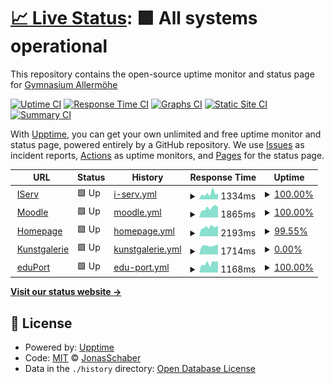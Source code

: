 # [📈 Live Status](https://JonasSchaber.github.io/uptime): <!--live status--> **🟩 All systems operational**

This repository contains the open-source uptime monitor and status page for [Gymnasium Allermöhe](https://JonasSchaber.github.io/uptime)

[![Uptime CI](https://github.com/JonasSchaber/uptime/workflows/Uptime%20CI/badge.svg)](https://github.com/JonasSchaber/uptime/actions?query=workflow%3A%22Uptime+CI%22)
[![Response Time CI](https://github.com/JonasSchaber/uptime/workflows/Response%20Time%20CI/badge.svg)](https://github.com/JonasSchaber/uptime/actions?query=workflow%3A%22Response+Time+CI%22)
[![Graphs CI](https://github.com/JonasSchaber/uptime/workflows/Graphs%20CI/badge.svg)](https://github.com/JonasSchaber/uptime/actions?query=workflow%3A%22Graphs+CI%22)
[![Static Site CI](https://github.com/JonasSchaber/uptime/workflows/Static%20Site%20CI/badge.svg)](https://github.com/JonasSchaber/uptime/actions?query=workflow%3A%22Static+Site+CI%22)
[![Summary CI](https://github.com/JonasSchaber/uptime/workflows/Summary%20CI/badge.svg)](https://github.com/JonasSchaber/uptime/actions?query=workflow%3A%22Summary+CI%22)

With [Upptime](https://upptime.js.org), you can get your own unlimited and free uptime monitor and status page, powered entirely by a GitHub repository. We use [Issues](https://github.com/JonasSchaber/uptime/issues) as incident reports, [Actions](https://github.com/JonasSchaber/uptime/actions) as uptime monitors, and [Pages](https://JonasSchaber.github.io/uptime) for the status page.

<!--start: status pages-->
<!-- This summary is generated by Upptime (https://github.com/upptime/upptime) -->
<!-- Do not edit this manually, your changes will be overwritten -->
<!-- prettier-ignore -->
| URL | Status | History | Response Time | Uptime |
| --- | ------ | ------- | ------------- | ------ |
| <img alt="" src="https://www.gymall.de/favicon.ico" height="13"> [IServ](https://gymall.de/iserv/) | 🟩 Up | [i-serv.yml](https://github.com/JonasSchaber/uptime/commits/HEAD/history/i-serv.yml) | <details><summary><img alt="Response time graph" src="./graphs/i-serv/response-time-week.png" height="20"> 1334ms</summary><br><a href="https://JonasSchaber.github.io/uptime/history/i-serv"><img alt="Response time 1051" src="https://img.shields.io/endpoint?url=https%3A%2F%2Fraw.githubusercontent.com%2FJonasSchaber%2Fuptime%2FHEAD%2Fapi%2Fi-serv%2Fresponse-time.json"></a><br><a href="https://JonasSchaber.github.io/uptime/history/i-serv"><img alt="24-hour response time 1362" src="https://img.shields.io/endpoint?url=https%3A%2F%2Fraw.githubusercontent.com%2FJonasSchaber%2Fuptime%2FHEAD%2Fapi%2Fi-serv%2Fresponse-time-day.json"></a><br><a href="https://JonasSchaber.github.io/uptime/history/i-serv"><img alt="7-day response time 1334" src="https://img.shields.io/endpoint?url=https%3A%2F%2Fraw.githubusercontent.com%2FJonasSchaber%2Fuptime%2FHEAD%2Fapi%2Fi-serv%2Fresponse-time-week.json"></a><br><a href="https://JonasSchaber.github.io/uptime/history/i-serv"><img alt="30-day response time 1054" src="https://img.shields.io/endpoint?url=https%3A%2F%2Fraw.githubusercontent.com%2FJonasSchaber%2Fuptime%2FHEAD%2Fapi%2Fi-serv%2Fresponse-time-month.json"></a><br><a href="https://JonasSchaber.github.io/uptime/history/i-serv"><img alt="1-year response time 1045" src="https://img.shields.io/endpoint?url=https%3A%2F%2Fraw.githubusercontent.com%2FJonasSchaber%2Fuptime%2FHEAD%2Fapi%2Fi-serv%2Fresponse-time-year.json"></a></details> | <details><summary><a href="https://JonasSchaber.github.io/uptime/history/i-serv">100.00%</a></summary><a href="https://JonasSchaber.github.io/uptime/history/i-serv"><img alt="All-time uptime 99.77%" src="https://img.shields.io/endpoint?url=https%3A%2F%2Fraw.githubusercontent.com%2FJonasSchaber%2Fuptime%2FHEAD%2Fapi%2Fi-serv%2Fuptime.json"></a><br><a href="https://JonasSchaber.github.io/uptime/history/i-serv"><img alt="24-hour uptime 100.00%" src="https://img.shields.io/endpoint?url=https%3A%2F%2Fraw.githubusercontent.com%2FJonasSchaber%2Fuptime%2FHEAD%2Fapi%2Fi-serv%2Fuptime-day.json"></a><br><a href="https://JonasSchaber.github.io/uptime/history/i-serv"><img alt="7-day uptime 100.00%" src="https://img.shields.io/endpoint?url=https%3A%2F%2Fraw.githubusercontent.com%2FJonasSchaber%2Fuptime%2FHEAD%2Fapi%2Fi-serv%2Fuptime-week.json"></a><br><a href="https://JonasSchaber.github.io/uptime/history/i-serv"><img alt="30-day uptime 100.00%" src="https://img.shields.io/endpoint?url=https%3A%2F%2Fraw.githubusercontent.com%2FJonasSchaber%2Fuptime%2FHEAD%2Fapi%2Fi-serv%2Fuptime-month.json"></a><br><a href="https://JonasSchaber.github.io/uptime/history/i-serv"><img alt="1-year uptime 99.82%" src="https://img.shields.io/endpoint?url=https%3A%2F%2Fraw.githubusercontent.com%2FJonasSchaber%2Fuptime%2FHEAD%2Fapi%2Fi-serv%2Fuptime-year.json"></a></details>
| <img alt="" src="https://moodle.gymall.de/theme/image.php/boost/theme/1642061074/favicon" height="13"> [Moodle](moodle.gymall.de) | 🟩 Up | [moodle.yml](https://github.com/JonasSchaber/uptime/commits/HEAD/history/moodle.yml) | <details><summary><img alt="Response time graph" src="./graphs/moodle/response-time-week.png" height="20"> 1865ms</summary><br><a href="https://JonasSchaber.github.io/uptime/history/moodle"><img alt="Response time 1934" src="https://img.shields.io/endpoint?url=https%3A%2F%2Fraw.githubusercontent.com%2FJonasSchaber%2Fuptime%2FHEAD%2Fapi%2Fmoodle%2Fresponse-time.json"></a><br><a href="https://JonasSchaber.github.io/uptime/history/moodle"><img alt="24-hour response time 2092" src="https://img.shields.io/endpoint?url=https%3A%2F%2Fraw.githubusercontent.com%2FJonasSchaber%2Fuptime%2FHEAD%2Fapi%2Fmoodle%2Fresponse-time-day.json"></a><br><a href="https://JonasSchaber.github.io/uptime/history/moodle"><img alt="7-day response time 1865" src="https://img.shields.io/endpoint?url=https%3A%2F%2Fraw.githubusercontent.com%2FJonasSchaber%2Fuptime%2FHEAD%2Fapi%2Fmoodle%2Fresponse-time-week.json"></a><br><a href="https://JonasSchaber.github.io/uptime/history/moodle"><img alt="30-day response time 1650" src="https://img.shields.io/endpoint?url=https%3A%2F%2Fraw.githubusercontent.com%2FJonasSchaber%2Fuptime%2FHEAD%2Fapi%2Fmoodle%2Fresponse-time-month.json"></a><br><a href="https://JonasSchaber.github.io/uptime/history/moodle"><img alt="1-year response time 1956" src="https://img.shields.io/endpoint?url=https%3A%2F%2Fraw.githubusercontent.com%2FJonasSchaber%2Fuptime%2FHEAD%2Fapi%2Fmoodle%2Fresponse-time-year.json"></a></details> | <details><summary><a href="https://JonasSchaber.github.io/uptime/history/moodle">100.00%</a></summary><a href="https://JonasSchaber.github.io/uptime/history/moodle"><img alt="All-time uptime 99.92%" src="https://img.shields.io/endpoint?url=https%3A%2F%2Fraw.githubusercontent.com%2FJonasSchaber%2Fuptime%2FHEAD%2Fapi%2Fmoodle%2Fuptime.json"></a><br><a href="https://JonasSchaber.github.io/uptime/history/moodle"><img alt="24-hour uptime 100.00%" src="https://img.shields.io/endpoint?url=https%3A%2F%2Fraw.githubusercontent.com%2FJonasSchaber%2Fuptime%2FHEAD%2Fapi%2Fmoodle%2Fuptime-day.json"></a><br><a href="https://JonasSchaber.github.io/uptime/history/moodle"><img alt="7-day uptime 100.00%" src="https://img.shields.io/endpoint?url=https%3A%2F%2Fraw.githubusercontent.com%2FJonasSchaber%2Fuptime%2FHEAD%2Fapi%2Fmoodle%2Fuptime-week.json"></a><br><a href="https://JonasSchaber.github.io/uptime/history/moodle"><img alt="30-day uptime 99.95%" src="https://img.shields.io/endpoint?url=https%3A%2F%2Fraw.githubusercontent.com%2FJonasSchaber%2Fuptime%2FHEAD%2Fapi%2Fmoodle%2Fuptime-month.json"></a><br><a href="https://JonasSchaber.github.io/uptime/history/moodle"><img alt="1-year uptime 99.79%" src="https://img.shields.io/endpoint?url=https%3A%2F%2Fraw.githubusercontent.com%2FJonasSchaber%2Fuptime%2FHEAD%2Fapi%2Fmoodle%2Fuptime-year.json"></a></details>
| <img alt="" src="https://gymnasium-allermoehe.hamburg.de/wp-content/uploads/sites/16/2018/02/cropped-GymAll-Icon-32x32.png" height="13"> [Homepage](gymnasium-allermoehe.hamburg.de) | 🟩 Up | [homepage.yml](https://github.com/JonasSchaber/uptime/commits/HEAD/history/homepage.yml) | <details><summary><img alt="Response time graph" src="./graphs/homepage/response-time-week.png" height="20"> 2193ms</summary><br><a href="https://JonasSchaber.github.io/uptime/history/homepage"><img alt="Response time 1927" src="https://img.shields.io/endpoint?url=https%3A%2F%2Fraw.githubusercontent.com%2FJonasSchaber%2Fuptime%2FHEAD%2Fapi%2Fhomepage%2Fresponse-time.json"></a><br><a href="https://JonasSchaber.github.io/uptime/history/homepage"><img alt="24-hour response time 2585" src="https://img.shields.io/endpoint?url=https%3A%2F%2Fraw.githubusercontent.com%2FJonasSchaber%2Fuptime%2FHEAD%2Fapi%2Fhomepage%2Fresponse-time-day.json"></a><br><a href="https://JonasSchaber.github.io/uptime/history/homepage"><img alt="7-day response time 2193" src="https://img.shields.io/endpoint?url=https%3A%2F%2Fraw.githubusercontent.com%2FJonasSchaber%2Fuptime%2FHEAD%2Fapi%2Fhomepage%2Fresponse-time-week.json"></a><br><a href="https://JonasSchaber.github.io/uptime/history/homepage"><img alt="30-day response time 2034" src="https://img.shields.io/endpoint?url=https%3A%2F%2Fraw.githubusercontent.com%2FJonasSchaber%2Fuptime%2FHEAD%2Fapi%2Fhomepage%2Fresponse-time-month.json"></a><br><a href="https://JonasSchaber.github.io/uptime/history/homepage"><img alt="1-year response time 1994" src="https://img.shields.io/endpoint?url=https%3A%2F%2Fraw.githubusercontent.com%2FJonasSchaber%2Fuptime%2FHEAD%2Fapi%2Fhomepage%2Fresponse-time-year.json"></a></details> | <details><summary><a href="https://JonasSchaber.github.io/uptime/history/homepage">99.55%</a></summary><a href="https://JonasSchaber.github.io/uptime/history/homepage"><img alt="All-time uptime 97.75%" src="https://img.shields.io/endpoint?url=https%3A%2F%2Fraw.githubusercontent.com%2FJonasSchaber%2Fuptime%2FHEAD%2Fapi%2Fhomepage%2Fuptime.json"></a><br><a href="https://JonasSchaber.github.io/uptime/history/homepage"><img alt="24-hour uptime 100.00%" src="https://img.shields.io/endpoint?url=https%3A%2F%2Fraw.githubusercontent.com%2FJonasSchaber%2Fuptime%2FHEAD%2Fapi%2Fhomepage%2Fuptime-day.json"></a><br><a href="https://JonasSchaber.github.io/uptime/history/homepage"><img alt="7-day uptime 99.55%" src="https://img.shields.io/endpoint?url=https%3A%2F%2Fraw.githubusercontent.com%2FJonasSchaber%2Fuptime%2FHEAD%2Fapi%2Fhomepage%2Fuptime-week.json"></a><br><a href="https://JonasSchaber.github.io/uptime/history/homepage"><img alt="30-day uptime 99.83%" src="https://img.shields.io/endpoint?url=https%3A%2F%2Fraw.githubusercontent.com%2FJonasSchaber%2Fuptime%2FHEAD%2Fapi%2Fhomepage%2Fuptime-month.json"></a><br><a href="https://JonasSchaber.github.io/uptime/history/homepage"><img alt="1-year uptime 95.61%" src="https://img.shields.io/endpoint?url=https%3A%2F%2Fraw.githubusercontent.com%2FJonasSchaber%2Fuptime%2FHEAD%2Fapi%2Fhomepage%2Fuptime-year.json"></a></details>
| <img alt="" src="https://www.gymall.de/favicon.ico" height="13"> [Kunstgalerie](https://it.gymall.de/kunst/) | 🟩 Up | [kunstgalerie.yml](https://github.com/JonasSchaber/uptime/commits/HEAD/history/kunstgalerie.yml) | <details><summary><img alt="Response time graph" src="./graphs/kunstgalerie/response-time-week.png" height="20"> 1714ms</summary><br><a href="https://JonasSchaber.github.io/uptime/history/kunstgalerie"><img alt="Response time 2062" src="https://img.shields.io/endpoint?url=https%3A%2F%2Fraw.githubusercontent.com%2FJonasSchaber%2Fuptime%2FHEAD%2Fapi%2Fkunstgalerie%2Fresponse-time.json"></a><br><a href="https://JonasSchaber.github.io/uptime/history/kunstgalerie"><img alt="24-hour response time 2007" src="https://img.shields.io/endpoint?url=https%3A%2F%2Fraw.githubusercontent.com%2FJonasSchaber%2Fuptime%2FHEAD%2Fapi%2Fkunstgalerie%2Fresponse-time-day.json"></a><br><a href="https://JonasSchaber.github.io/uptime/history/kunstgalerie"><img alt="7-day response time 1714" src="https://img.shields.io/endpoint?url=https%3A%2F%2Fraw.githubusercontent.com%2FJonasSchaber%2Fuptime%2FHEAD%2Fapi%2Fkunstgalerie%2Fresponse-time-week.json"></a><br><a href="https://JonasSchaber.github.io/uptime/history/kunstgalerie"><img alt="30-day response time 1790" src="https://img.shields.io/endpoint?url=https%3A%2F%2Fraw.githubusercontent.com%2FJonasSchaber%2Fuptime%2FHEAD%2Fapi%2Fkunstgalerie%2Fresponse-time-month.json"></a><br><a href="https://JonasSchaber.github.io/uptime/history/kunstgalerie"><img alt="1-year response time 2225" src="https://img.shields.io/endpoint?url=https%3A%2F%2Fraw.githubusercontent.com%2FJonasSchaber%2Fuptime%2FHEAD%2Fapi%2Fkunstgalerie%2Fresponse-time-year.json"></a></details> | <details><summary><a href="https://JonasSchaber.github.io/uptime/history/kunstgalerie">0.00%</a></summary><a href="https://JonasSchaber.github.io/uptime/history/kunstgalerie"><img alt="All-time uptime 99.32%" src="https://img.shields.io/endpoint?url=https%3A%2F%2Fraw.githubusercontent.com%2FJonasSchaber%2Fuptime%2FHEAD%2Fapi%2Fkunstgalerie%2Fuptime.json"></a><br><a href="https://JonasSchaber.github.io/uptime/history/kunstgalerie"><img alt="24-hour uptime 0.00%" src="https://img.shields.io/endpoint?url=https%3A%2F%2Fraw.githubusercontent.com%2FJonasSchaber%2Fuptime%2FHEAD%2Fapi%2Fkunstgalerie%2Fuptime-day.json"></a><br><a href="https://JonasSchaber.github.io/uptime/history/kunstgalerie"><img alt="7-day uptime 0.00%" src="https://img.shields.io/endpoint?url=https%3A%2F%2Fraw.githubusercontent.com%2FJonasSchaber%2Fuptime%2FHEAD%2Fapi%2Fkunstgalerie%2Fuptime-week.json"></a><br><a href="https://JonasSchaber.github.io/uptime/history/kunstgalerie"><img alt="30-day uptime 75.34%" src="https://img.shields.io/endpoint?url=https%3A%2F%2Fraw.githubusercontent.com%2FJonasSchaber%2Fuptime%2FHEAD%2Fapi%2Fkunstgalerie%2Fuptime-month.json"></a><br><a href="https://JonasSchaber.github.io/uptime/history/kunstgalerie"><img alt="1-year uptime 97.78%" src="https://img.shields.io/endpoint?url=https%3A%2F%2Fraw.githubusercontent.com%2FJonasSchaber%2Fuptime%2FHEAD%2Fapi%2Fkunstgalerie%2Fuptime-year.json"></a></details>
| <img alt="" src="https://eduport.hamburg.de/wp-content/uploads/sites/223/2016/04/cropped-icon-1-32x32.jpg" height="13"> [eduPort](https://eduport.hamburg.de/) | 🟩 Up | [edu-port.yml](https://github.com/JonasSchaber/uptime/commits/HEAD/history/edu-port.yml) | <details><summary><img alt="Response time graph" src="./graphs/edu-port/response-time-week.png" height="20"> 1168ms</summary><br><a href="https://JonasSchaber.github.io/uptime/history/edu-port"><img alt="Response time 1099" src="https://img.shields.io/endpoint?url=https%3A%2F%2Fraw.githubusercontent.com%2FJonasSchaber%2Fuptime%2FHEAD%2Fapi%2Fedu-port%2Fresponse-time.json"></a><br><a href="https://JonasSchaber.github.io/uptime/history/edu-port"><img alt="24-hour response time 1433" src="https://img.shields.io/endpoint?url=https%3A%2F%2Fraw.githubusercontent.com%2FJonasSchaber%2Fuptime%2FHEAD%2Fapi%2Fedu-port%2Fresponse-time-day.json"></a><br><a href="https://JonasSchaber.github.io/uptime/history/edu-port"><img alt="7-day response time 1168" src="https://img.shields.io/endpoint?url=https%3A%2F%2Fraw.githubusercontent.com%2FJonasSchaber%2Fuptime%2FHEAD%2Fapi%2Fedu-port%2Fresponse-time-week.json"></a><br><a href="https://JonasSchaber.github.io/uptime/history/edu-port"><img alt="30-day response time 1071" src="https://img.shields.io/endpoint?url=https%3A%2F%2Fraw.githubusercontent.com%2FJonasSchaber%2Fuptime%2FHEAD%2Fapi%2Fedu-port%2Fresponse-time-month.json"></a><br><a href="https://JonasSchaber.github.io/uptime/history/edu-port"><img alt="1-year response time 1073" src="https://img.shields.io/endpoint?url=https%3A%2F%2Fraw.githubusercontent.com%2FJonasSchaber%2Fuptime%2FHEAD%2Fapi%2Fedu-port%2Fresponse-time-year.json"></a></details> | <details><summary><a href="https://JonasSchaber.github.io/uptime/history/edu-port">100.00%</a></summary><a href="https://JonasSchaber.github.io/uptime/history/edu-port"><img alt="All-time uptime 97.69%" src="https://img.shields.io/endpoint?url=https%3A%2F%2Fraw.githubusercontent.com%2FJonasSchaber%2Fuptime%2FHEAD%2Fapi%2Fedu-port%2Fuptime.json"></a><br><a href="https://JonasSchaber.github.io/uptime/history/edu-port"><img alt="24-hour uptime 100.00%" src="https://img.shields.io/endpoint?url=https%3A%2F%2Fraw.githubusercontent.com%2FJonasSchaber%2Fuptime%2FHEAD%2Fapi%2Fedu-port%2Fuptime-day.json"></a><br><a href="https://JonasSchaber.github.io/uptime/history/edu-port"><img alt="7-day uptime 100.00%" src="https://img.shields.io/endpoint?url=https%3A%2F%2Fraw.githubusercontent.com%2FJonasSchaber%2Fuptime%2FHEAD%2Fapi%2Fedu-port%2Fuptime-week.json"></a><br><a href="https://JonasSchaber.github.io/uptime/history/edu-port"><img alt="30-day uptime 99.94%" src="https://img.shields.io/endpoint?url=https%3A%2F%2Fraw.githubusercontent.com%2FJonasSchaber%2Fuptime%2FHEAD%2Fapi%2Fedu-port%2Fuptime-month.json"></a><br><a href="https://JonasSchaber.github.io/uptime/history/edu-port"><img alt="1-year uptime 95.65%" src="https://img.shields.io/endpoint?url=https%3A%2F%2Fraw.githubusercontent.com%2FJonasSchaber%2Fuptime%2FHEAD%2Fapi%2Fedu-port%2Fuptime-year.json"></a></details>

<!--end: status pages-->

[**Visit our status website →**](https://JonasSchaber.github.io/uptime)

## 📄 License

- Powered by: [Upptime](https://github.com/upptime/upptime)
- Code: [MIT](./LICENSE) © [JonasSchaber](https://JonasSchaber.github.io/uptime)
- Data in the `./history` directory: [Open Database License](https://opendatacommons.org/licenses/odbl/1-0/)
